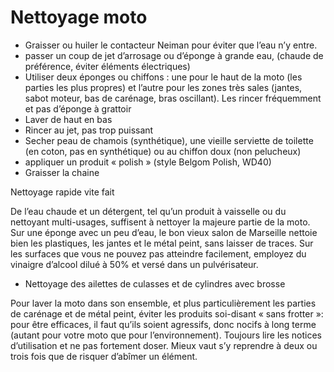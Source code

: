 # Nettoyage moto

- Graisser ou huiler le contacteur Neiman pour éviter que l’eau n’y entre.
- passer un coup de jet d’arrosage ou d’éponge à grande eau, (chaude de préférence, éviter éléments électriques)
- Utiliser deux éponges ou chiffons : une pour le haut de la moto (les parties les plus propres) et l’autre pour les zones très sales (jantes, sabot moteur, bas de carénage, bras oscillant). Les rincer fréquemment  et pas d’éponge à grattoir
- Laver de haut en bas
- Rincer au jet, pas trop puissant
- Secher peau de chamois (synthétique), une vieille serviette de toilette (en coton, pas en synthétique) ou au chiffon doux (non pelucheux)
- appliquer un produit « polish » (style Belgom Polish, WD40)
- Graisser la chaine


Nettoyage rapide vite fait

De l’eau chaude et un détergent, tel qu’un produit à vaisselle ou du nettoyant multi-usages, suffisent à nettoyer la majeure partie de la moto.
Sur une éponge avec un peu d’eau, le bon vieux salon de Marseille nettoie bien les plastiques, les jantes et le métal peint, sans laisser de traces.
Sur les surfaces que vous ne pouvez pas atteindre facilement, employez du vinaigre d’alcool dilué à 50% et versé dans un pulvérisateur.









- Nettoyage des ailettes de culasses et de cylindres avec brosse


Pour laver la moto dans son ensemble, et plus particulièrement les parties de carénage et de métal peint, éviter les produits soi-disant « sans frotter »: pour être efficaces, il faut qu’ils soient agressifs, donc nocifs à long terme (autant pour votre moto que pour l’environnement).
Toujours lire les notices d’utilisation et ne pas fortement doser. Mieux vaut s’y reprendre à deux ou trois fois que de risquer d’abîmer un élément.